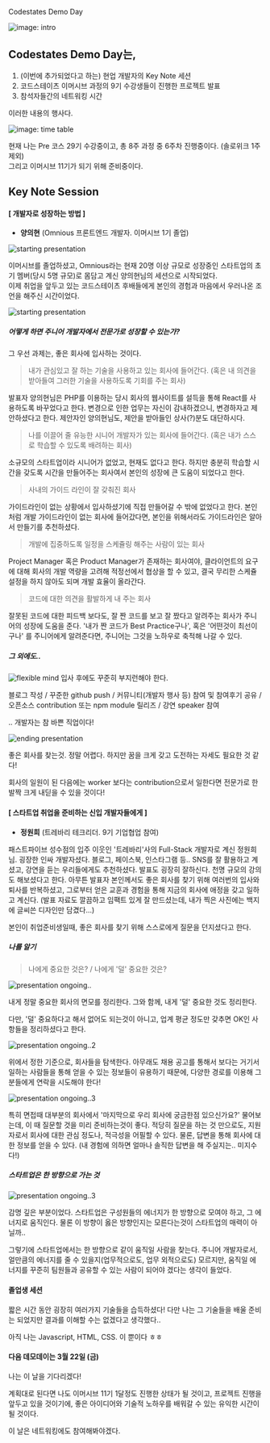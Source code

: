 Codestates Demo Day  

<img src="../img/2019-01-23-코드스테이츠데모데이후기/01_intro.jpg" alt="image: intro" />

## Codestates Demo Day는,
1. (이번에 추가되었다고 하는) 현업 개발자의 Key Note 세션
2. 코드스테이츠 이머시브 과정의 9기 수강생들이 진행한 프로젝트 발표
3. 참석자들간의 네트워킹 시간

이러한 내용의 행사다.  

<img src="../img/2019-01-23-코드스테이츠데모데이후기/timetable.png" alt="image: time table" />

현재 나는 Pre 코스 29기 수강중이고, 총 8주 과정 중 6주차 진행중이다. (솔로위크 1주 제외)  
그리고 이머시브 11기가 되기 위해 준비중이다.

## Key Note Session
#### [ 개발자로 성장하는 방법 ]
- **양의현** (Omnious 프론트엔드 개발자. 이머시브 1기 졸업)

<img src="../img/2019-01-23-코드스테이츠데모데이후기/02-1.jpg" alt="starting presentation" />

이머시브를 졸업하셨고, Omnious라는 현재 20명 이상 규모로 성장중인 스타트업의 초기 멤버(당시 5명 규모)로 몸담고 계신 양의현님의 세션으로 시작되었다.  
이제 취업을 앞두고 있는 코드스테이츠 후배들에게 본인의 경험과 마음에서 우러나온 조언을 해주신 시간이었다.

<img src="../img/2019-01-23-코드스테이츠데모데이후기/02-2.jpg" alt="starting presentation" />

##### 어떻게 하면 주니어 개발자에서 전문가로 성장할 수 있는가?

그 우선 과제는, 좋은 회사에 입사하는 것이다.

> 내가 관심있고 잘 하는 기술을 사용하고 있는 회사에 들어간다. (혹은 내 의견을 받아들여 그러한 기술을 사용하도록 기회를 주는 회사)

발표자 양의현님은 PHP를 이용하는 당시 회사의 웹사이트를 설득을 통해 React를 사용하도록 바꾸었다고 한다. 변경으로 인한 업무는 자신이 감내하겠으니, 변경하자고 제안하셨다고 한다. 제안자인 양의현님도, 제안을 받아들인 상사(?)분도 대단하시다.

> 나를 이끌어 줄 유능한 시니어 개발자가 있는 회사에 들어간다. (혹은 내가 스스로 학습할 수 있도록 배려하는 회사)

소규모의 스타트업이라 시니어가 없었고, 현재도 없다고 한다. 하지만 충분히 학습할 시간을 갖도록 시간을 만들어주는 회사여서 본인의 성장에 큰 도움이 되었다고 한다.

> 사내의 가이드 라인이 잘 갖춰진 회사

가이드라인이 없는 상황에서 입사하셨기에 직접 만들어갈 수 밖에 없었다고 한다. 본인처럼 개발 가이드라인이 없는 회사에 들어갔다면, 본인을 위해서라도 가이드라인은 알아서 만들기를 추천하셨다.

> 개발에 집중하도록 일정을 스케쥴링 해주는 사람이 있는 회사

Project Manager 혹은 Product Manager가 존재하는 회사여야, 클라이언트의 요구에 대해 회사의 개발 역량을 고려해 적정선에서 협상을 할 수 있고, 결국 무리한 스케쥴 설정을 하지 않아도 되며 개발 효율이 올라간다.

> 코드에 대한 의견을 활발하게 내 주는 회사

잘못된 코드에 대한 피드백 보다도, 잘 짠 코드를 보고 잘 짰다고 알려주는 회사가 주니어의 성장에 도움을 준다. '내가 짠 코드가 Best Practice구나', 혹은 '어떤것이 최선이구나' 를 주니어에게 알려준다면, 주니어는 그것을 노하우로 축적해 나갈 수 있다.


##### 그 외에도..
<img src="../img/2019-01-23-코드스테이츠데모데이후기/02-3.jpg" alt="flexible mind" />
입사 후에도 꾸준히 부지런해야 한다.

블로그 작성 / 꾸준한 github push / 커뮤니티(개발자 행사 등) 참여 및 참여후기 공유 / 오픈소스 contribution 또는 npm module 릴리즈 / 강연 speaker 참여

.. 개발자는 참 바쁜 직업이다!

<img src="../img/2019-01-23-코드스테이츠데모데이후기/02-4.jpg" alt="ending presentation" />

좋은 회사를 찾는것. 정말 어렵다. 하지만 꿈을 크게 갖고 도전하는 자세도 필요한 것 같다!

회사의 일원이 된 다음에는 worker 보다는 contribution으로서 일한다면 전문가로 한발짝 크게 내딛을 수 있을 것이다!

#### [ 스타트업 취업을 준비하는 신입 개발자들에게 ]
- **정원희** (트레바리 테크리더. 9기 기업협업 참여)  

패스트파이브 성수점의 입주 이웃인 '트레바리'사의 Full-Stack 개발자로 계신 정원희님.
굉장한 인싸 개발자셨다. 블로그, 페이스북, 인스타그램 등.. SNS를 잘 활용하고 계셨고, 강연을 듣는 우리들에게도 추천하셨다.
발표도 굉장히 잘하신다.
천명 규모의 강의도 해보셨다고 한다.
아무튼 발표자 본인께서도 좋은 회사를 찾기 위해 여러번의 입사와 퇴사를 반복하셨고, 그로부터 얻은 교훈과 경험을 통해 지금의 회사에 애정을 갖고 일하고 계신다.
(발표 자료도 깔끔하고 임팩트 있게 잘 만드셨는데, 내가 찍은 사진에는 백지에 글씨쓴 디자인만 담겼다...)

본인이 취업준비생일때, 좋은 회사를 찾기 위해 스스로에게 질문을 던지셨다고 한다.

##### 나를 알기

> 나에게 중요한 것은? / 나에게 '덜' 중요한 것은?

<img src="../img/2019-01-23-코드스테이츠데모데이후기/03-1.jpg" alt="presentation ongoing.." />

내게 정말 중요한 회사의 면모를 정리한다. 그와 함께, 내게 '덜' 중요한 것도 정리한다.

다만, '덜' 중요하다고 해서 없어도 되는것이 아니고, 업계 평균 정도만 갖추면 OK인 사항들을 정리하셨다고 한다.

<img src="../img/2019-01-23-코드스테이츠데모데이후기/03-3.jpg" alt="presentation ongoing..2" />

위에서 정한 기준으로, 회사들을 탐색한다.
아무래도 채용 공고를 통해서 보다는 거기서 일하는 사람들을 통해 얻을 수 있는 정보들이 유용하기 때문에, 다양한 경로를 이용해 그 분들에게 연락을 시도해야 한다!

<img src="../img/2019-01-23-코드스테이츠데모데이후기/03-4.jpg" alt="presentation ongoing..3" />

특히 면접때 대부분의 회사에서 '마지막으로 우리 회사에 궁금한점 있으신가요?' 물어보는데, 이 때 질문할 것을 미리 준비하는것이 좋다. 적당히 질문을 하는 것 만으로도, 지원자로서 회사에 대한 관심 정도나, 적극성을 어필할 수 있다. 물론, 답변을 통해 회사에 대한 정보를 얻을 수 있다. (내 경험에 의하면 얼마나 솔직한 답변을 해 주실지는.. 미지수다!)

##### 스타트업은 한 방향으로 가는 것
<img src="../img/2019-01-23-코드스테이츠데모데이후기/03-5.jpg" alt="presentation ongoing..3" />

감명 깊은 부분이었다. 스타트업은 구성원들의 에너지가 한 방향으로 모여야 하고, 그 에너지로 움직인다. 물론 이 방향이 옳은 방향인지는 모른다는것이 스타트업의 매력이 아닐까..

그렇기에 스타트업에서는 한 방향으로 같이 움직일 사람을 찾는다. 주니어 개발자로서, 얼만큼의 에너지를 줄 수 있을지(업무적으로도, 업무 외적으로도) 모르지만, 움직일 에너지를 꾸준히 팀원들과 공유할 수 있는 사람이 되어야 겠다는 생각이 들었다.

#### 졸업생 세션
짧은 시간 동안 굉장히 여러가지 기술들을 습득하셨다! 다만 나는 그 기술들을 배울 준비는 되었지만 결과를 이해할 수는 없겠다고 생각했다..

아직 나는 Javascript, HTML, CSS. 이 뿐이다 ㅎㅎ

#### 다음 데모데이는 3월 22일 (금)

나는 이 날을 기다리겠다!

계획대로 된다면 나도 이머시브 11기 1달정도 진행한 상태가 될 것이고, 프로젝트 진행을 앞두고 있을 것이기에, 좋은 아이디어와 기술적 노하우를 배워갈 수 있는 유익한 시간이 될 것이다.

이 날은 네트워킹에도 참여해봐야겠다.